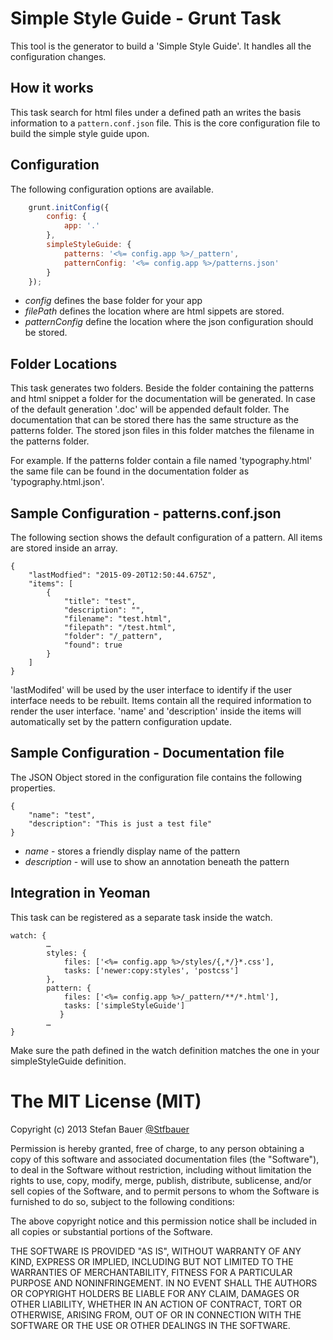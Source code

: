 # Simple Style Guide - Grunt Task
This tool is the generator to build a 'Simple Style Guide'. It handles all the configuration changes.
## How it works
This task search for html files under a defined path an writes the basis information to a `pattern.conf.json` file. This is the core configuration file to build the simple style guide upon.
## Configuration
The following configuration options are available.

```js
    grunt.initConfig({
        config: {
            app: '.'
        },
        simpleStyleGuide: {
            patterns: '<%= config.app %>/_pattern',
            patternConfig: '<%= config.app %>/patterns.json'
        }
    });
```
- *config* defines the base folder for your app
- *filePath* defines the location where are html sippets are stored.
- *patternConfig* define the location where the json configuration should be stored.

## Folder Locations
This task generates two folders. Beside the folder containing the patterns and html snippet a folder for the documentation will be generated. In case of the default generation '.doc' will be appended default folder.
The documentation that can be stored there has the same structure as the patterns folder. The stored json files in this folder matches the filename in the patterns folder.

For example. If the patterns folder contain a file named 'typography.html' the same file can be found in the documentation folder as 'typography.html.json'.
## Sample Configuration - patterns.conf.json
The following section shows the default configuration of a pattern. All items are stored inside an array.

```
{
    "lastModfied": "2015-09-20T12:50:44.675Z",
    "items": [
        {
            "title": "test",
            "description": "",
            "filename": "test.html",
            "filepath": "/test.html",
            "folder": "/_pattern",
            "found": true
        }
    ]
}
```
'lastModifed' will be used by the user interface to identify if the user interface needs to be rebuilt. Items contain all the required information to render the user interface. 'name' and 'description' inside the items will automatically set by the pattern configuration update.
## Sample Configuration - Documentation file
The JSON Object stored in the configuration file contains the following properties.

```
{
    "name": "test",
    "description": "This is just a test file"
}
```

- *name* - stores a friendly display name of the pattern
- *description* - will use to show an annotation beneath the pattern


## Integration in Yeoman
This task can be registered as a separate task inside the watch.

```
watch: {
		…
        styles: {
            files: ['<%= config.app %>/styles/{,*/}*.css'],
            tasks: ['newer:copy:styles', 'postcss']
        },
        pattern: {
            files: ['<%= config.app %>/_pattern/**/*.html'],
            tasks: ['simpleStyleGuide']
	       }
		…
}
```
Make sure the path defined in the watch definition matches the one in your simpleStyleGuide definition.
# The MIT License (MIT)
Copyright (c) 2013 Stefan Bauer [@Stfbauer](http://twitter.com/StfBauer)

Permission is hereby granted, free of charge, to any person obtaining a copy
of this software and associated documentation files (the "Software"), to deal
in the Software without restriction, including without limitation the rights
to use, copy, modify, merge, publish, distribute, sublicense, and/or sell
copies of the Software, and to permit persons to whom the Software is
furnished to do so, subject to the following conditions:

The above copyright notice and this permission notice shall be included in
all copies or substantial portions of the Software.

THE SOFTWARE IS PROVIDED "AS IS", WITHOUT WARRANTY OF ANY KIND, EXPRESS OR
IMPLIED, INCLUDING BUT NOT LIMITED TO THE WARRANTIES OF MERCHANTABILITY,
FITNESS FOR A PARTICULAR PURPOSE AND NONINFRINGEMENT. IN NO EVENT SHALL THE
AUTHORS OR COPYRIGHT HOLDERS BE LIABLE FOR ANY CLAIM, DAMAGES OR OTHER
LIABILITY, WHETHER IN AN ACTION OF CONTRACT, TORT OR OTHERWISE, ARISING FROM,
OUT OF OR IN CONNECTION WITH THE SOFTWARE OR THE USE OR OTHER DEALINGS IN
THE SOFTWARE.

